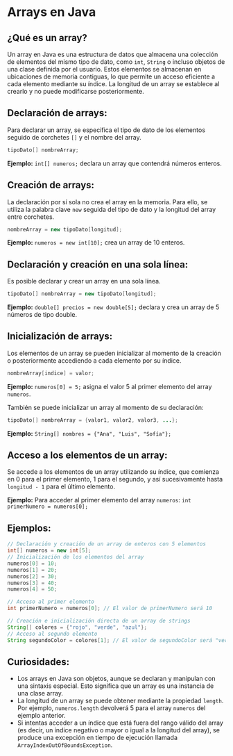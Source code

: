 # Arrays en Java

## ¿Qué es un array?

Un array en Java es una estructura de datos que almacena una colección de elementos del mismo tipo de dato, como `int`, `String` o incluso objetos de una clase definida por el usuario. Estos elementos se almacenan en ubicaciones de memoria contiguas, lo que permite un acceso eficiente a cada elemento mediante su índice. La longitud de un array se establece al crearlo y no puede modificarse posteriormente.

## Declaración de arrays:

Para declarar un array, se especifica el tipo de dato de los elementos seguido de corchetes `[]` y el nombre del array.

```java
tipoDato[] nombreArray;
```
**Ejemplo:** `int[] numeros;` declara un array que contendrá números enteros.

## Creación de arrays:

La declaración por sí sola no crea el array en la memoria. Para ello, se utiliza la palabra clave `new` seguida del tipo de dato y la longitud del array entre corchetes.

```java
nombreArray = new tipoDato[longitud];
```
**Ejemplo:** `numeros = new int[10];` crea un array de 10 enteros.

## Declaración y creación en una sola línea:

Es posible declarar y crear un array en una sola línea.

```java
tipoDato[] nombreArray = new tipoDato[longitud];
```
**Ejemplo:** `double[] precios = new double[5];` declara y crea un array de 5 números de tipo double.

## Inicialización de arrays:

Los elementos de un array se pueden inicializar al momento de la creación o posteriormente accediendo a cada elemento por su índice.

```java
nombreArray[indice] = valor;
```
**Ejemplo:** `numeros[0] = 5;` asigna el valor 5 al primer elemento del array `numeros`.

También se puede inicializar un array al momento de su declaración:

```java
tipoDato[] nombreArray = {valor1, valor2, valor3, ...};
```
**Ejemplo:** `String[] nombres = {"Ana", "Luis", "Sofía"};`

## Acceso a los elementos de un array:

Se accede a los elementos de un array utilizando su índice, que comienza en 0 para el primer elemento, 1 para el segundo, y así sucesivamente hasta `longitud - 1` para el último elemento.

**Ejemplo:** Para acceder al primer elemento del array `numeros`: `int primerNumero = numeros[0];`

## Ejemplos:

```java
// Declaración y creación de un array de enteros con 5 elementos
int[] numeros = new int[5];
// Inicialización de los elementos del array
numeros[0] = 10;
numeros[1] = 20;
numeros[2] = 30;
numeros[3] = 40;
numeros[4] = 50;

// Acceso al primer elemento
int primerNumero = numeros[0]; // El valor de primerNumero será 10

// Creación e inicialización directa de un array de strings
String[] colores = {"rojo", "verde", "azul"};
// Acceso al segundo elemento
String segundoColor = colores[1]; // El valor de segundoColor será "verde"
```

## Curiosidades:

* Los arrays en Java son objetos, aunque se declaran y manipulan con una sintaxis especial. Esto significa que un array es una instancia de una clase array.
* La longitud de un array se puede obtener mediante la propiedad `length`. Por ejemplo, `numeros.length` devolverá 5 para el array `numeros` del ejemplo anterior.
* Si intentas acceder a un índice que está fuera del rango válido del array (es decir, un índice negativo o mayor o igual a la longitud del array), se produce una excepción en tiempo de ejecución llamada `ArrayIndexOutOfBoundsException`.